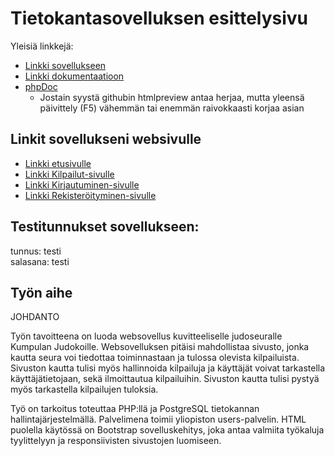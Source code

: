 # Tietokantasovelluksen esittelysivu

Yleisiä linkkejä:

* [Linkki sovellukseen](http://laimikko.users.cs.helsinki.fi/KuJudo/)
* [Linkki dokumentaatioon](https://github.com/laimikko1/Tsoha-Bootstrap/blob/master/doc/dokumentaatio.pdf)  
* [phpDoc](https://htmlpreview.github.io/?https://github.com/laimikko1/Tsoha-Bootstrap/blob/master/phpDoc/index.html)
    - Jostain syystä githubin htmlpreview antaa herjaa, mutta yleensä päivittely (F5) vähemmän tai enemmän raivokkaasti korjaa asian

<h2>Linkit sovellukseni websivulle</h2>  
    
    
* [Linkki etusivulle](http://laimikko.users.cs.helsinki.fi/KuJudo/)
* [Linkki Kilpailut-sivulle](http://laimikko.users.cs.helsinki.fi/KuJudo/kilpailut)
* [Linkki Kirjautuminen-sivulle](http://laimikko.users.cs.helsinki.fi/KuJudo/kirjautuminen)
* [Linkki Rekisteröityminen-sivulle](http://laimikko.users.cs.helsinki.fi/KuJudo/rekisteroityminen)

## Testitunnukset sovellukseen:
tunnus: testi  
salasana: testi

  
## Työn aihe

JOHDANTO

Työn tavoitteena on luoda websovellus kuvitteeliselle judoseuralle Kumpulan Judokoille.
Websovelluksen pitäisi mahdollistaa sivusto, jonka kautta seura voi tiedottaa toiminnastaan ja tulossa olevista kilpailuista. Sivuston kautta tulisi myös hallinnoida kilpailuja ja käyttäjät voivat tarkastella käyttäjätietojaan, sekä ilmoittautua kilpailuihin. Sivuston kautta tulisi pystyä myös tarkastella kilpailujen tuloksia.

Työ on tarkoitus toteuttaa PHP:llä ja PostgreSQL tietokannan hallintajärjestelmällä. Palvelimena toimii yliopiston users-palvelin. HTML puolella käytössä on Bootstrap sovelluskehitys, joka antaa valmiita työkaluja tyylittelyyn ja responsiivisten sivustojen luomiseen.



